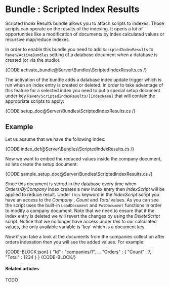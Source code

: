 # Bundle : Scripted Index Results

Scripted Index Results bundle allows you to attach scripts to indexes. Those scripts can operate on the results of the indexing. It opens a lot of opportunities like a modification
of documents by index calculated values or recursive map/reduce indexes.

In order to enable this bundle you need to add `ScriptedIndexResults` to `Raven/ActiveBundles` setting of a database document when a database is created (or via the studio):

{CODE activate_bundle@Server\Bundles\ScriptedIndexResults.cs /}

The activation of the bundle adds a database index update trigger which is run when an index entry is created or deleted. In order to take advantage of this feature for a selected index
you need to put a special setup document under key `Raven/ScriptedIndexResults/[IndexName]` that will contain the appropriate scripts to apply:

{CODE setup_doc@Server\Bundles\ScriptedIndexResults.cs /}

## Example

Let us assume that we have the following index:

{CODE index_def@Server\Bundles\ScriptedIndexResults.cs /}

Now we want to embed the reduced values inside the company document, so lets create the setup document:

{CODE sample_setup_doc@Server\Bundles\ScriptedIndexResults.cs /}

Since this document is stored in the database every time when _Orders/ByCompany_ index creates a new index entry then _IndexScript_ will be applied to reduce result. Under
`this` keyword in the _IndexScript_ script you have an access to the _Company_ , _Count_ and _Total_ values.  As you can see the script uses the built-in `LoadDocument` and `PutDocument` functions
in order to modify a company document. Note that we need to ensure that if the index entry is deleted we will revert the changes by using the _DeleteScript_ script. Notice that we no longer have access under _this_ to our calculated values, the only available variable is 'key' which is a document key.

Now if you take a look at the documents from the companies collection after orders indexation then you will see the added values. For example:

{CODE-BLOCK:json}
	{ 
		"Id" : "companies/1", 
		...
		"Orders" : {
			"Count" : 7,
			"Total" : 1234
		}
	}
{CODE-BLOCK/}

#### Related articles

TODO